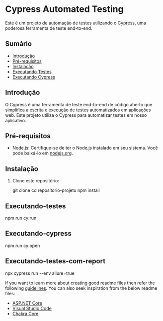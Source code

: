# Cypress Automated Testing

Este é um projeto de automação de testes utilizando o Cypress, uma poderosa ferramenta de teste end-to-end.

## Sumário

- [Introdução](#introdução)
- [Pré-requisitos](#pré-requisitos)
- [Instalação](#instalação)
- [Executando Testes](#executando-testes)
- [Executando Cypress](#Executando-cypress)


## Introdução

O Cypress é uma ferramenta de teste end-to-end de código aberto que simplifica a escrita e execução de testes automatizados em aplicações web. Este projeto utiliza o Cypress para automatizar testes em nosso aplicativo.

## Pré-requisitos

- Node.js: Certifique-se de ter o Node.js instalado em seu sistema. Você pode baixá-lo em [nodejs.org](https://nodejs.org/).

## Instalação

1. Clone este repositório:

   git clone 
   cd repositorio-projeto
   npm install

## Executando-testes
npm run cy:run

## Executando-cypress
npm run cy:open

## Executando-testes-com-report
npx cypress run --env allure=true


If you want to learn more about creating good readme files then refer the following [guidelines](https://docs.microsoft.com/en-us/azure/devops/repos/git/create-a-readme?view=azure-devops). You can also seek inspiration from the below readme files:
- [ASP.NET Core](https://github.com/aspnet/Home)
- [Visual Studio Code](https://github.com/Microsoft/vscode)
- [Chakra Core](https://github.com/Microsoft/ChakraCore)